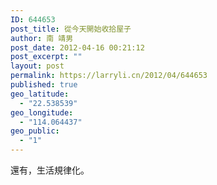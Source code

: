 ```yaml
---
ID: 644653
post_title: 從今天開始收拾屋子
author: 南 靖男
post_date: 2012-04-16 00:21:12
post_excerpt: ""
layout: post
permalink: https://larryli.cn/2012/04/644653
published: true
geo_latitude:
  - "22.538539"
geo_longitude:
  - "114.064437"
geo_public:
  - "1"
---
```

還有，生活規律化。